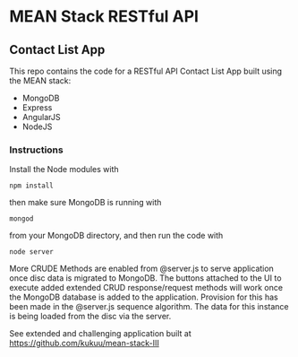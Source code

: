 # MEAN Stack RESTful API
<h2> Contact List App</h2>

This repo contains the code for a RESTful API Contact List App  built using the MEAN stack:

<ul>
<li>MongoDB</li>
<li>Express</li>
<li>AngularJS</li>
<li>NodeJS</li>
</ul>

<h3>Instructions</h3>

Install the Node modules with

    npm install

then make sure MongoDB is running with

    mongod

from your MongoDB directory, and then run the code with 

    node server

More CRUDE Methods are enabled from @server.js to serve application once disc data is migrated to MongoDB.
The buttons attached to the UI to execute added extended CRUD response/request methods will work once the MongoDB database is added to the application. 
Provision for this has been made in the @server.js sequence algorithm. The data for this instance is being loaded from the disc via the server.

See extended and challenging application built at https://github.com/kukuu/mean-stack-III
